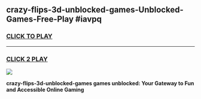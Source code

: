 
## crazy-flips-3d-unblocked-games-Unblocked-Games-Free-Play #iavpq
<h3>
<a href="https://us.freeplayer.one?title=crazy-flips-3d-unblocked-games&ref=9M">CLICK TO PLAY</a></h3>
<hr>

<h3>
<a href="https://us.freeplayer.one?title=crazy-flips-3d-unblocked-games&ref=9M">CLICK 2 PLAY</a>
  
</h3>

<a href="https://us.freeplayer.one?title=crazy-flips-3d-unblocked-games&ref=9M"><img src="https://clearcache.store/games.png"></a>


**crazy-flips-3d-unblocked-games games unblocked: Your Gateway to Fun and Accessible Online Gaming**
